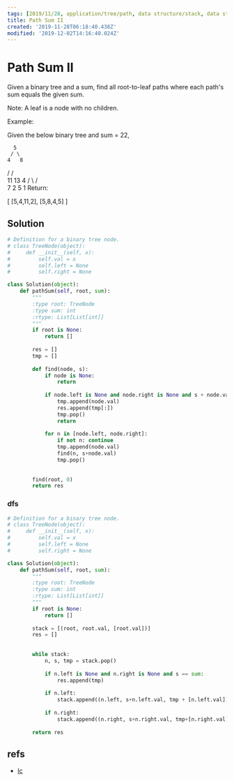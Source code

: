 ```yaml
---
tags: [2019/11/28, application/tree/path, data structure/stack, data structure/tree, leetcode/113, method/backtrack, method/traversal/dfs]
title: Path Sum II
created: '2019-11-28T06:18:40.438Z'
modified: '2019-12-02T14:16:40.024Z'
---
```


# Path Sum II

Given a binary tree and a sum, find all root-to-leaf paths where each path's sum equals the given sum.

Note: A leaf is a node with no children.

Example:

Given the below binary tree and sum = 22,

      5
     / \
    4   8
   /   / \
  11  13  4
 /  \    / \
7    2  5   1
Return:

[
   [5,4,11,2],
   [5,8,4,5]
]

## Solution

```python
# Definition for a binary tree node.
# class TreeNode(object):
#     def __init__(self, x):
#         self.val = x
#         self.left = None
#         self.right = None

class Solution(object):
    def pathSum(self, root, sum):
        """
        :type root: TreeNode
        :type sum: int
        :rtype: List[List[int]]
        """
        if root is None:
            return []
        
        res = []
        tmp = []
        
        def find(node, s):
            if node is None:
                return
            
            if node.left is None and node.right is None and s + node.val == sum:
                tmp.append(node.val)
                res.append(tmp[:])
                tmp.pop()
                return
            
            for n in [node.left, node.right]:
                if not n: continue
                tmp.append(node.val)
                find(n, s+node.val)
                tmp.pop()
            
        
        find(root, 0)
        return res
```

### dfs

```python
# Definition for a binary tree node.
# class TreeNode(object):
#     def __init__(self, x):
#         self.val = x
#         self.left = None
#         self.right = None

class Solution(object):
    def pathSum(self, root, sum):
        """
        :type root: TreeNode
        :type sum: int
        :rtype: List[List[int]]
        """
        if root is None:
            return []
        
        stack = [(root, root.val, [root.val])]
        res = []
        
        
        while stack:
            n, s, tmp = stack.pop()
            
            if n.left is None and n.right is None and s == sum:
                res.append(tmp)
            
            if n.left:
                stack.append((n.left, s+n.left.val, tmp + [n.left.val]))
            
            if n.right:
                stack.append((n.right, s+n.right.val, tmp+[n.right.val]))
        
        return res
```

## refs

* [lc](https://leetcode.com/problems/path-sum-ii/)
